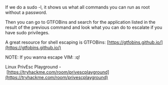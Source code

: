 If we do a sudo -l, it shows us what all commands you can run as root without a password.

Then you can go to GTFOBins and search for the application listed in the result of the previous command and look what you can do to escalate if you have sudo privileges.

A great resource for shell escaping is GTFOBins: [https://gtfobins.github.io/](https://gtfobins.github.io/)

NOTE: If you wanna escape VIM: :q!

Linux PrivEsc Playground - [https://tryhackme.com/room/privescplayground](https://tryhackme.com/room/privescplayground)

